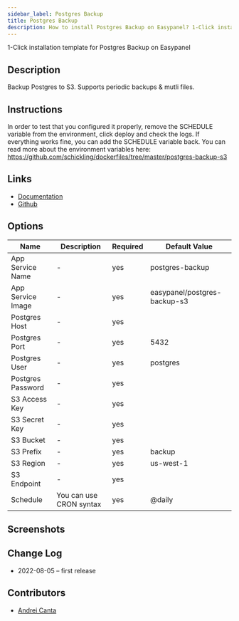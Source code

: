 ```yaml
---
sidebar_label: Postgres Backup
title: Postgres Backup
description: How to install Postgres Backup on Easypanel? 1-Click installation template for Postgres Backup on Easypanel
---
```


<!-- generated -->

1-Click installation template for Postgres Backup on Easypanel

## Description

Backup Postgres to S3. Supports periodic backups &amp; mutli files.

## Instructions

In order to test that you configured it properly, remove the SCHEDULE variable from the environment, click deploy and check the logs. If everything works fine, you can add the SCHEDULE variable back. You can read more about the environment variables here: https://github.com/schickling/dockerfiles/tree/master/postgres-backup-s3

## Links

- [Documentation](https://github.com/schickling/dockerfiles/tree/master/postgres-backup-s3)
- [Github](https://github.com/schickling/dockerfiles/tree/master/postgres-backup-s3)

## Options

Name | Description | Required | Default Value
-|-|-|-
App Service Name | - | yes | postgres-backup
App Service Image | - | yes | easypanel/postgres-backup-s3
Postgres Host | - | yes | 
Postgres Port | - | yes | 5432
Postgres User | - | yes | postgres
Postgres Password | - | yes | 
S3 Access Key | - | yes | 
S3 Secret Key | - | yes | 
S3 Bucket | - | yes | 
S3 Prefix | - | yes | backup
S3 Region | - | yes | us-west-1
S3 Endpoint | - | yes | 
Schedule | You can use CRON syntax | yes | @daily

## Screenshots


## Change Log

- 2022-08-05 – first release

## Contributors

- [Andrei Canta](https://github.com/deiucanta)
